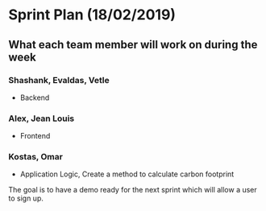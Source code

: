 # Sprint Plan (18/02/2019)

## What each team member will work on during the week

### Shashank, Evaldas, Vetle

- Backend


### Alex, Jean Louis

- Frontend


### Kostas, Omar

- Application Logic, Create a method to calculate carbon footprint


The goal is to have a demo ready for the next sprint which will allow a user to
sign up.